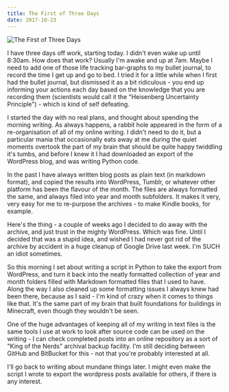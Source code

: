 ```yaml
---
title: The First of Three Days
date: 2017-10-23
---
```


![The First of Three Days](https://source.unsplash.com/dUPDhdeCN84/1600x900)

I have three days off work, starting today. I didn't even wake up until 8:30am. How does that work? Usually I'm awake and up at 7am. Maybe I need to add one of those life tracking bar-graphs to my bullet journal, to record the time I get up and go to bed. I tried it for a little while when I first had the bullet journal, but dismissed it as a bit ridiculous - you end up informing your actions each day based on the knowledge that you are recording them (scientists would call it the "Heisenberg Uncertainty Principle") - which is kind of self defeating.

I started the day with no real plans, and thought about spending the morning writing. As always happens, a rabbit hole appeared in the form of a re-organisation of all of my online writing. I didn't need to do it, but a particular mania that occasionally eats away at me during the quiet moments overtook the part of my brain that should be quite happy twiddling it's tumbs, and before I knew it I had downloaded an export of the WordPress blog, and was writing Python code.

In the past I have always written blog posts as plain text (in markdown format), and copied the results into WordPress, Tumblr, or whatever other platform has been the flavour of the month. The files are always formatted the same, and always filed into year and month subfolders. It makes it very, very easy for me to re-purpose the archives - to make Kindle books, for example.

Here's the thing - a couple of weeks ago I decided to do away with the archive, and just trust in the mighty WordPress. Which was fine. Until I decided that was a stupid idea, and wished I had never got rid of the archive by accident in a huge cleanup of Google Drive last week. I'm SUCH an idiot sometimes.

So this morning I set about writing a script in Python to take the export from WordPress, and turn it back into the neatly formatted collection of year and month folders filled with Markdown formatted files that I used to have. Along the way I also cleaned up some formatting issues I always knew had been there, because as I said - I'm kind of crazy when it comes to things like that. It's the same part of my brain that built foundations for buildings in Minecraft, even though they wouldn't be seen.

One of the huge advantages of keeping all of my writing in text files is the same tools I use at work to look after source code can be used on the writing - I can check completed posts into an online repository as a sort of "King of the Nerds" archival backup facility. I'm still deciding between GitHub and BitBucket for this - not that you're probably interested at all.

I'll go back to writing about mundane things later. I might even make the script I wrote to export the wordpress posts available for others, if there is any interest.